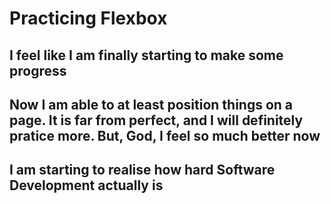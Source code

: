 # Practicing Flexbox

## I feel like I am finally starting to make some progress

## Now I am able to at least position things on a page. It is far from perfect, and I will definitely pratice more. But, God, I feel so much better now

## I am starting to realise how hard Software Development actually is
